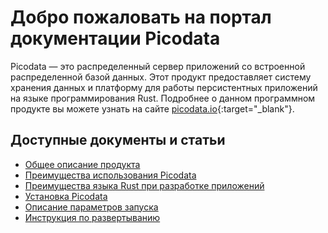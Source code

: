 # Добро пожаловать на портал документации Picodata
Picodata  — это распределенный сервер приложений со встроенной распределенной базой данных. Этот продукт предоставляет систему хранения данных и платформу для работы персистентных приложений на языке программирования Rust.
Подробнее о данном программном продукте вы можете узнать на сайте [picodata.io](https://www.picodata.io){:target="_blank"}.

## Доступные документы и статьи

* [Общее описание продукта](description)
* [Преимущества использования Picodata](benefits)
* [Преимущества языка Rust при разработке приложений](benefits_rust)
* [Установка Picodata](install)
* [Описание параметров запуска](cli)
* [Инструкция по развертыванию](deploy)

<a style="display: none" href="https://hits.seeyoufarm.com"><img src="https://hits.seeyoufarm.com/api/count/incr/badge.svg?url=https%3A%2F%2Fdocs.picodata.io%2Fpicodata%2F&count_bg=%2379C83D&title_bg=%23555555&icon=&icon_color=%23E7E7E7&title=hits&edge_flat=false"/></a>
